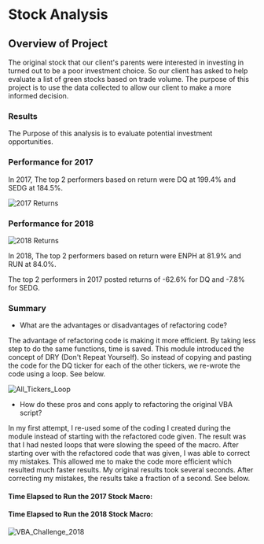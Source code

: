 # **Stock Analysis**

## **Overview of Project**

The original stock that our client's parents were interested in investing in turned out to be a poor investment choice. So our client has asked to help evaluate a list of green stocks based on trade volume. The purpose of this project is to use the data collected to allow our client to make a more informed decision. 

### **Results**

The Purpose of this analysis is to evaluate potential investment opportunities.

### **Performance for 2017**

In 2017, The top 2 performers based on return were DQ at 199.4% and SEDG at 184.5%. 

![2017 Returns](https://user-images.githubusercontent.com/106631875/175757686-5d6f04e9-9102-4304-b2e2-9c21558b946d.png)

### **Performance for 2018**

![2018 Returns](https://user-images.githubusercontent.com/106631875/175757688-d7662970-1ac5-49cd-864a-2219f3fbcdb2.png)

In 2018, The top 2 performers based on return were ENPH at 81.9% and RUN at 84.0%. 

The top 2 performers in 2017 posted returns of -62.6% for DQ and -7.8% for SEDG. 


### **Summary**

-	What are the advantages or disadvantages of refactoring code?

The advantage of refactoring code is making it more efficient. By taking less step to do the same functions, time is saved. This module introduced the concept of DRY (Don't Repeat Yourself). So instead of copying and pasting the code for the DQ ticker for each of the other tickers, we re-wrote the code using a loop. See below.

![All_Tickers_Loop](https://user-images.githubusercontent.com/106631875/178597834-a9247de5-d019-4848-8906-f9f5557fa1db.png)

-	How do these pros and cons apply to refactoring the original VBA script?

In my first attempt, I re-used some of the coding I created during the module instead of starting with the refactored code given. The result was that I had nested loops that were slowing the speed of the macro. After starting over with the refactored code that was given, I was able to correct my mistakes. This allowed me to make the code more efficient which resulted much faster results. My original results took several seconds. After correcting my mistakes, the results take a fraction of a second. See below.

#### Time Elapsed to Run the 2017 Stock Macro:

<style> ![VBA_Challenge_2017](https://user-images.githubusercontent.com/106631875/178599270-73aa0df1-f398-4a9f-a358-b65cafd44d5f.png){border: 2px solid #DDD;} </style>

#### Time Elapsed to Run the 2018 Stock Macro:

![VBA_Challenge_2018](https://user-images.githubusercontent.com/106631875/178599315-6ed575d1-d46a-4eb7-8200-4620ed634909.png)


